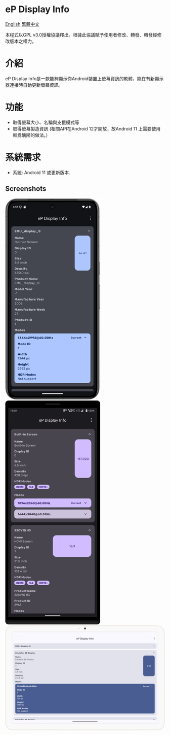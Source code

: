 # eP Display Info
[English](Readme.md) [繁體中文](Readme_tc.md)

本程式以GPL v3.0授權協議釋出。根據此協議賦予使用者修改、轉發、轉發經修改版本之權力。

# 介紹
eP Display Info是一款能夠顯示你Android裝置上螢幕資訊的軟體，能在有新顯示器連接時自動更新螢幕資訊。

# 功能
* 取得螢幕大小、名稱與支援模式等
* 取得螢幕製造資訊 
(相關API在Android 12才開放，故Android 11 上需要使用較爲醜陋的做法。)

# 系統需求
* 系統: Android 11 或更新版本.

## Screenshots
<img alt="Screenshot1" src="images/ePDisplayInfo_Pixel8Pro.png" width="300"/>
<img alt="Screenshot2" src="images/ePDisplayInfo_Xperia1.png" width="300"/>
<br/>
<img alt="Screenshot3" src="images/ePDisplayInfo_PixelTablet.png" width="600"/>